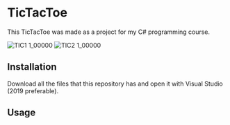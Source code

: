 # TicTacToe
This TicTacToe was made as a project for my C# programming course.

![TIC1 1_00000](https://user-images.githubusercontent.com/49878974/73632666-166b6680-4665-11ea-8dfe-974e0e4f7317.png)
![TIC2 1_00000](https://user-images.githubusercontent.com/49878974/73632727-57637b00-4665-11ea-89cb-852bc415787f.png)



## Installation
Download all the files that this repository has and open it with Visual Studio (2019 preferable).

## Usage


